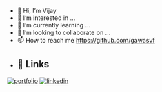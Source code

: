 - 👋 Hi, I’m Vijay
- 👀 I’m interested in ...
- 🌱 I’m currently learning ...
- 💞️ I’m looking to collaborate on ...
- 📫 How to reach me https://github.com/gawasvf
- ## 🔗 Links
[![portfolio](https://img.shields.io/badge/my_portfolio-000?style=for-the-badge&logo=ko-fi&logoColor=white)](http://vijaygawaas.com)
[![linkedin](https://img.shields.io/badge/linkedin-0A66C2?style=for-the-badge&logo=linkedin&logoColor=white)](https://in.linkedin.com/in/vijaygawas)




<!---
gawasvf/gawasvf is a ✨ special ✨ repository because its `README.md` (this file) appears on your GitHub profile.
You can click the Preview link to take a look at your changes.
--->
